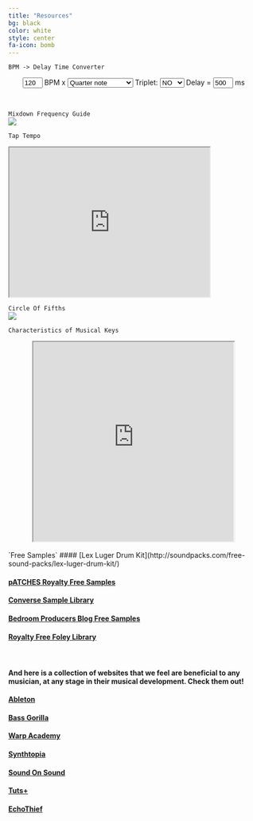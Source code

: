 ```yaml
---
title: "Resources"
bg: black
color: white
style: center
fa-icon: bomb
---
```

`BPM -> Delay Time Converter`
<br>
<center>
<form name="convert_delay" method="post" action="delay-time-calculator" class="lite-background">
<div>
<input class="converterformfield border-inset" onkeyup="convert_bpm_ms()" maxlength="3" size="6" value="120" name="bpm" style="width: 40px; display: inline" />
          BPM x
<select onchange="computeForm(this.form)" name="notevalue" class="border-inset" size="1">
        <option value="4W">Four whole notes</option>
        <option value="3W">Three whole notes</option>
        <option value="2W">Two whole notes</option>
        <option value="1W">One whole note</option>
        <option value="2">Half note</option>
        <option selected="selected" value="4">Quarter note</option>
        <option value="8">Eighth note</option>
        <option value="16">16th note</option>
        <option value="32">32nd note</option>
        <option value="64">64th note</option>
        </select>
        Triplet:
<select onchange="computeForm(this.form)" name="dotnote" size="1">
              <option selected="selected" value="NO">NO</option>
              <option value="YES">YES</option>
              </select>
          Delay =
<input class="converterformfield border-inset" maxlength="4" size="6" value="500" name="delaytime" style="width: 40px; display: inline" />
          ms
      </div>
        </form>
</center>
<br>

`Mixdown Frequency Guide`
<br>
<img src="http://www.acesandeighths.com/pictures/studio/main_chart.png">

`Tap Tempo`
<br>
<iframe width="80%" height="300" src="http://www.all8.com/tools/bpm.htm"></iframe>
<br>

`Circle Of Fifths`
<br>
<img src="https://s-media-cache-ak0.pinimg.com/564x/2b/fd/f7/2bfdf7f761ee8bbd63ecbb55cf8bd393.jpg">

`Characteristics of Musical Keys`
<br>
<center>
 <iframe width="80%" height ="400" src="http://www.biteyourownelbow.com/keychar.htm"></iframe>
 </center>

<br>
`Free Samples`
#### [Lex Luger Drum Kit](http://soundpacks.com/free-sound-packs/lex-luger-drum-kit/)

#### [pATCHES Royalty Free Samples](https://patchesmusic.squarespace.com/samples/)

#### [Converse Sample Library](https://www.conversesamplelibrary.com/)

#### [Bedroom Producers Blog Free Samples](http://bedroomproducersblog.com/free-samples/)

#### [Royalty Free Foley Library](https://www.freesound.org/)

<br>

#### And here is a collection of websites that we feel are beneficial to any musician, at any stage in their musical development. Check them out!

#### [Ableton](http://www.ableton.com)

#### [Bass Gorilla](http://www.bassgorilla.com)

#### [Warp Academy](http://www.warpacademy.com)

#### [Synthtopia](http://www.synthtopia.com/)

#### [Sound On Sound](http://www.soundonsound.com/)

#### [Tuts+](http://music.tutsplus.com/)  

#### [EchoThief](http://www.echothief.com/)
